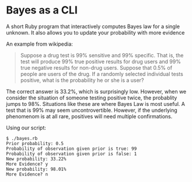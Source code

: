 # Bayes as a CLI

A short Ruby program that interactively computes Bayes law for a single unknown.
It also allows you to update your probability with more evidence

An example from wikipedia:

> Suppose a drug test is 99% sensitive and 99% specific. That is, the test will produce 99% true positive results for drug users and 99% true negative results for non-drug users. Suppose that 0.5% of people are users of the drug. If a randomly selected individual tests positive, what is the probability he or she is a user?

The correct answer is 33.2%, which is surprisingly low. However, when we consider the situation
of someone testing positive twice, the probablity jumps to 98%. Situations like these are where
Bayes Law is most useful.
A test that is 99% may seem uncontrovertible.
However, if the underlying phenomenom is at all rare, positives will need multiple confirmations.

Using our script:

```
$ ./bayes.rb
Prior probability: 0.5
Probability of observation given prior is true: 99
Probability of observation given prior is false: 1
New probability: 33.22%
More Evidence? y
New probability: 98.01%
More Evidence? n
```
